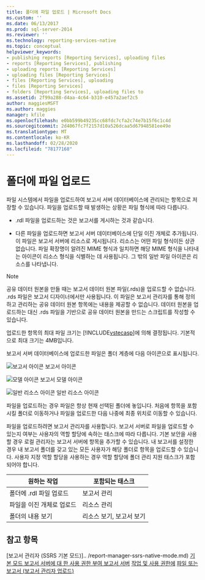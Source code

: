 ```yaml
---
title: 폴더에 파일 업로드 | Microsoft Docs
ms.custom: ''
ms.date: 06/13/2017
ms.prod: sql-server-2014
ms.reviewer: ''
ms.technology: reporting-services-native
ms.topic: conceptual
helpviewer_keywords:
- publishing reports [Reporting Services], uploading files
- reports [Reporting Services], publishing
- uploading reports [Reporting Services]
- uploading files [Reporting Services]
- files [Reporting Services], uploading
- files [Reporting Services]
- folders [Reporting Services], uploading files to
ms.assetid: 2f99a288-d4aa-4c64-b310-e457a2aef2c5
author: maggiesMSFT
ms.author: maggies
manager: kfile
ms.openlocfilehash: e0bb599b49235cc68fdc7cfa2c74e7b15f6c1c4d
ms.sourcegitcommit: 2d4067fc7f2157d10a526dcaa5d67948581ee49e
ms.translationtype: MT
ms.contentlocale: ko-KR
ms.lasthandoff: 02/28/2020
ms.locfileid: "78177168"
---
```

# <a name="upload-files-to-a-folder"></a>폴더에 파일 업로드
  파일 시스템에서 파일을 업로드하여 보고서 서버 데이터베이스에 관리되는 항목으로 저장할 수 있습니다. 파일을 업로드할 때 발생하는 상황은 파일 형식에 따라 다릅니다.

-   .rdl 파일을 업로드하는 것은 보고서를 게시하는 것과 같습니다.

-   다른 파일을 업로드하면 보고서 서버 데이터베이스에 단일 이진 개체로 추가됩니다. 이 파일은 보고서 서버에 리소스로 게시됩니다. 리소스는 어떤 파일 형식이든 상관없습니다. 파일 확장명이 알려진 MIME 형식과 일치하면 해당 MIME 형식을 나타내는 아이콘이 리소스 형식을 식별하는 데 사용됩니다. 그 밖의 일반 파일 아이콘은 리소스를 나타냅니다.

> [!NOTE]
>  공유 데이터 원본을 만들 때는 보고서 데이터 원본 파일(.rds)을 업로드할 수 없습니다. .rds 파일은 보고서 디자이너에서만 사용됩니다. 이 파일은 보고서 관리자를 통해 정의하고 관리하는 공유 데이터 원본 항목에는 내용을 제공할 수 없습니다. 데이터 원본을 업로드하는 대신 .rds 파일을 기반으로 공유 데이터 원본을 만드는 스크립트를 작성할 수 있습니다.

 업로드한 항목의 최대 파일 크기는 [!INCLUDE[vstecasp](../../includes/vstecasp-md.md)]에 의해 결정됩니다. 기본적으로 최대 크기는 4MB입니다.

 보고서 서버 데이터베이스에 업로드한 파일은 폴더 계층에 다음 아이콘으로 표시됩니다.

 ![보고서 아이콘](../media/hlp-16doc.gif "보고서 아이콘") 보고서 아이콘

 ![모델 아이콘](../media/model-icon.gif "모델 아이콘") 보고서 모델 아이콘

 ![일반 리소스 아이콘](../media/hlp-16file.gif "일반 리소스 아이콘") 일반 리소스 아이콘

 파일을 업로드하는 경우 파일은 항상 현재 선택된 폴더에 놓입니다. 처음에 항목을 포함시킬 폴더로 이동하거나 파일을 업로드한 다음 나중에 최종 위치로 이동할 수 있습니다.

 파일을 업로드하려면 보고서 관리자를 사용합니다. 보고서 서버로 파일을 업로드할 수 있는지 여부는 사용자의 역할 할당에 속하는 태스크에 따라 다릅니다. 기본 보안을 사용할 경우 로컬 관리자는 보고서 서버에 항목을 추가할 수 있습니다. 내 보고서를 설정한 경우 내 보고서 폴더를 갖고 있는 모든 사용자가 해당 폴더로 항목을 업로드할 수 있습니다. 사용자 지정 역할 할당을 사용하는 경우 역할 할당에 폴더 관리 지원 태스크가 포함되어야 합니다.

|원하는 작업|포함되는 태스크|
|----------------|-------------------------|
|폴더에 .rdl 파일 업로드|보고서 관리|
|파일을 이진 개체로 업로드|리소스 관리|
|폴더의 내용 보기|리소스 보기, 보고서 보기|

## <a name="see-also"></a>참고 항목
 [보고서 관리자 &#40;SSRS 기본 모드&#41;].. /report-manager-ssrs-native-mode.md) [기본 모드 보고서 서버에 대 한 사용 권한 부여 보고서 서버](../security/granting-permissions-on-a-native-mode-report-server.md) [작업 및 사용 권한에](../security/tasks-and-permissions.md) [파일 또는 보고서 &#40;보고서 관리자 업로드&#41;](../reports/upload-a-file-or-report-report-manager.md)


